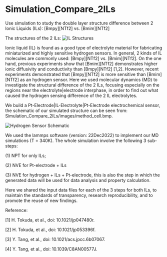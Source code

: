 # Simulation_Compare_2ILs
Use simulation to study the double layer structure difference between 2 Ionic Liquids (ILs): [Bmpy][NTf2] vs. [Bmim][NTf2]

The structures of the 2 ILs: 
![IL Structures](images/IL_structure.bmp) 

Ionic liquid (IL) is found as a good type of electrolyte material for fabricating miniaturized and highly sensitive hydrogen sensors. In general, 2 kinds of IL molecules are commonly used: [Bmpy][NTf2] vs. [Bmim][NTf2]. On the one hand, previous experiments show that [Bmim][NTf2] demonstrates higher ionic diffusivity and conductivity than [Bmpy][NTf2] [1,2]. However, recent experiments demonstrated that [Bmpy][NTf2] is more sensitive than [Bmim][NTf2] as an hydrogen sensor. Here we used molecular dynamics (MD) to investigate the structural difference of the 2 ILs, focusing especially on the regions near the electrolyte|electrode interphase, in order to find out what caused the hydrogen sensing difference of the 2 IL electrolytes.

We build a Pt-Electrode|IL-Electrolyte|Pt-Electrode electrochemical sensor, the schematic of our simulated structure can be seen from: Simulation_Compare_2ILs/images/method_cell.bmp.

![Hydrogen Sensor Schematic](images/method_cell.bmp) 

We used the lammps software (version: 22Dec2022) to implement our MD simulations (T = 340K). The whole simulation involve the following 3 sub-steps: 

(1) NPT for only ILs; 

(2) NVE for Pt-electrode + ILs

(3) NVE for hydrogen + ILs + Pt-electrode, this is also the step in which the generated data will be used for data analysis and property calculation.

Here we shared the input data files for each of the 3 steps for both ILs, to maintain the standards of transparency, research reproducibility, and to promote the reuse of new findings.

Reference:

[1] H. Tokuda, et al., doi: 10.1021/jp047480r.

[2] H. Tokuda, et al., doi: 10.1021/jp053396f.

[3] Y. Tang, et al., doi: 10.1021/acs.jpcc.6b07067.

[4] Y. Tang, et al., doi: 10.1039/C8AN00577J.
